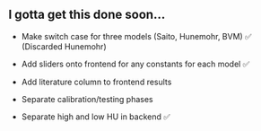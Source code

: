 ## I gotta get this done soon...

- Make switch case for three models (Saito, Hunemohr, BVM) ✅ (Discarded Hunemohr)

- Add sliders onto frontend for any constants for each model ✅

- Add literature column to frontend results

- Separate calibration/testing phases

- Separate high and low HU in backend ✅
